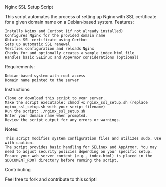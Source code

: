 Nginx SSL Setup Script

This script automates the process of setting up Nginx with SSL certificate for a given domain name on a Debian-based system.
Features:

    Installs Nginx and Certbot (if not already installed)
    Configures Nginx for the provided domain name
    Obtains SSL certificate using Certbot
    Sets up automatic SSL renewal
    Verifies configuration and reloads Nginx
    Checks for and optionally creates a sample index.html file
    Handles basic SELinux and AppArmor considerations (optional)

Requirements:

    Debian-based system with root access
    Domain name pointed to the server

Instructions:

    Clone or download this script to your server.
    Make the script executable: chmod +x nginx_ssl_setup.sh (replace nginx_ssl_setup.sh with your script filename)
    Run the script: ./nginx_ssl_setup.sh
    Enter your domain name when prompted.
    Review the script output for any errors or warnings.

Notes:

    This script modifies system configuration files and utilizes sudo. Use with caution.
    The script provides basic handling for SELinux and AppArmor. You may need to adjust security policies depending on your specific setup.
    Ensure your web server content (e.g., index.html) is placed in the $DOCUMENT_ROOT directory before running the script.

Contributing

Feel free to fork and contribute to this script!
